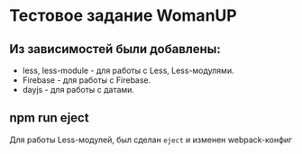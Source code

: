 # Тестовое задание WomanUP

## Из зависимостей были добавлены:
- less, less-module - для работы с Less, Less-модулями.
- Firebase - для работы с Firebase.
- dayjs - для работы с датами.

## npm run eject
Для работы Less-модулей, был сделан ```eject``` и изменен webpack-конфиг